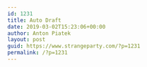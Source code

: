 ```yaml
---
id: 1231
title: Auto Draft
date: 2019-03-02T15:23:06+00:00
author: Anton Piatek
layout: post
guid: https://www.strangeparty.com/?p=1231
permalink: /?p=1231
---
```

